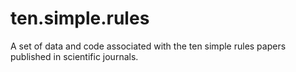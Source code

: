 # ten.simple.rules
A set of data and code associated with the ten simple rules papers published in scientific journals.
